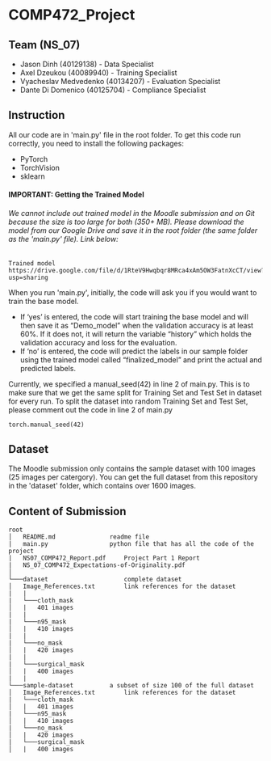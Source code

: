 # COMP472_Project

## Team (NS_07)
- Jason Dinh (40129138) - Data Specialist
- Axel Dzeukou (40089940) - Training Specialist
- Vyacheslav Medvedenko (40134207) - Evaluation Specialist
- Dante Di Domenico (40125704) - Compliance Specialist

## Instruction
All our code are in 'main.py' file in the root folder. To get this code run correctly, you need to install the following packages:
- PyTorch
- TorchVision
- sklearn

#### IMPORTANT: Getting the Trained Model
###### We cannot include out trained model in the Moodle submission and on Git because the size is too large for both (350+ MB). Please download the model from our Google Drive and save it in the root folder (the same folder as the 'main.py' file). Link below:
```
Trained model
https://drive.google.com/file/d/1RteV9Hwqbqr8MRca4xAm5OW3FatnXcCT/view?usp=sharing
```

When you run 'main.py', initially, the code will ask you if you would want to train the base model.
- If ‘yes’ is entered, the code will start training the base model and will then save it as “Demo_model” when the validation accuracy is at least 60%. If it does not, it will return the variable “history” which holds the validation accuracy and loss for the evaluation.  
- If ‘no’ is entered, the code will predict the labels in our sample folder using the trained model called “finalized_model” and print the actual and predicted labels.

Currently, we specified a manual_seed(42) in line 2 of main.py. This is to make sure that we get the same split for Training Set and Test Set in dataset for every run. To split the dataset into random Training Set and Test Set, please comment out the code in line 2 of main.py
```
torch.manual_seed(42)
```

## Dataset
The Moodle submission only contains the sample dataset with 100 images (25 images per catergory). You can get the full dataset from this repository in the 'dataset' folder, which contains over 1600 images.


## Content of Submission
```
root
│   README.md				readme file
|   main.py					python file that has all the code of the project
|   NS07_COMP472_Report.pdf   	Project Part 1 Report
|   NS_07_COMP472_Expectations-of-Originality.pdf
│
└───dataset               		complete dataset
│	Image_References.txt		link references for the dataset
|	|
|	└───cloth_mask
│	|	401 images
|	|
|	└───n95_mask
│	|	410 images
|	|
|	└───no_mask
│	|	420 images
|	|
|	└───surgical_mask
│	|	400 images
|	|
└───sample-dataset			a subset of size 100 of the full dataset 
│	Image_References.txt		link references for the dataset
|	└───cloth_mask
│	|	401 images
|	└───n95_mask
│	|	410 images
|	└───no_mask
│	|	420 images
|	└───surgical_mask
│	|	400 images
```
